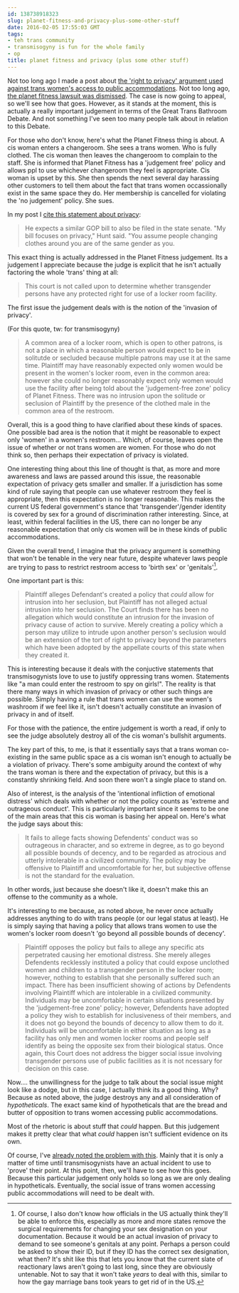 ```yaml
---
id: 138738918323
slug: planet-fitness-and-privacy-plus-some-other-stuff
date: 2016-02-05 17:55:03 GMT
tags:
- teh trans community
- transmisogyny is fun for the whole family
- op
title: planet fitness and privacy (plus some other stuff)
---
```

Not too long ago I made a post about [the 'right to privacy' argument used against trans women's access to public accommodations][privacy]. Not too long ago, [the planet fitness lawsuit was dismissed][dismiss]. The case is now going to appeal, so we'll see how that goes. However, as it stands at the moment, this is actually a really important judgement in terms of the Great Trans Bathroom Debate. And not something I've seen too many people talk about in relation to this Debate.

For those who don't know, here's what the Planet Fitness thing is about. A cis woman enters a changeroom. She sees a trans women. Who is fully clothed. The cis woman then leaves the changeroom to complain to the staff. She is informed that Planet Fitness has a 'judgement free' policy and allows ppl to use whichever changeroom they feel is appropriate. Cis woman is upset by this. She then spends the next several day harassing other customers to tell them about the fact that trans women occassionally exist in the same space they do. Her membership is cancelled for violating the 'no judgement' policy. She sues.

In my post I [cite this statement about privacy][statement]: 

> He expects a similar GOP bill to also be filed in the state senate. "My bill focuses on privacy," Hunt said. "You assume people changing clothes around you are of the same gender as you.

This exact thing is actually addressed in the Planet Fitness judgement. Its a judgement I appreciate because the judge is explicit that he isn't actually factoring the whole 'trans' thing at all: 

> This court is not called upon to determine whether transgender persons have any protected right for use of a locker room facility.

The first issue the judgement deals with is the notion of the 'invasion of privacy'. 

(For this quote, tw: for transmisogyny)

> A common area of a locker room, which is open to other patrons, is not a place in which a reasonable person would expect to be in solitutde or secluded because multiple patrons may use it at the same time. Plaintiff may have reasonably expected only women would be present in the women's locker room, even in the common area: however she could no longer reasonably expect only women would use the facility after being told about the 'judgement-free zone' policy of Planet Fitness. There was no intrusion upon the solitude or seclusion of Plaintiff by the presence of the clothed male in the common area of the restroom.

Overall, this is a good thing to have clarified about these kinds of spaces. One possible bad area is the notion that it might be reasonable to expect only 'women' in a women's restroom... Which, of course, leaves open the issue of whether or not trans women are women. For those who do not think so, then perhaps their expectation of privacy is violated.

One interesting thing about this line of thought is that, as more and more awareness and laws are passed around this issue, the reasonable expectation of privacy gets smaller and smaller. If a jurisdiction has some kind of rule saying that people can use whatever restroom they feel is appropriate, then this expectation is no longer reasonable. This makes the current US federal government's stance that 'transgender'/gender identity is covered by sex for a ground of discrimination rather interesting. Since, at least, within federal facilities in the US, there can no longer be any reasonable expectation that only cis women will be in these kinds of public accommodations.

Given the overall trend, I imagine that the privacy argument is something that won't be tenable in the very near future, despite whatever laws people are trying to pass to restrict restroom access to 'birth sex' or 'genitals'[^sex].

One important part is this:

> Plaintiff alleges Defendant's created a policy that *could* allow for intrusion into her seclusion, but Plaintiff has not alleged actual intrusion into her seclusion. The Court finds there has been no allegation which would constitute an intrusion for the invasion of privacy cause of action to survive. Merely creating a policy which a person may utilize to intrude upon another person's seclusion would be an extension of the tort of right to privacy beyond the parameters which have been adopted by the appellate courts of this state when they created it.

This is interesting because it deals with the conjuctive statements that transmisogynists love to  use to justify oppressing trans women. Statements like "a man could enter the restroom to spy on girls!". The reality is that there many ways in which invasion of privacy or other such things are possible. Simply having a rule that trans women can use the women's washroom if we feel like it, isn't doesn't actually constitute an invasion of privacy in and of itself.

For those with the patience, the entire judgement is worth a read, if only to see the judge absolutely destroy all of the cis woman's bullshit arguments.

The key part of this, to me, is that it essentially says that a trans woman co-existing in the same public space as a cis woman isn't enough to actually be a violation of privacy. There's some ambiguity around the context of why the trans woman is there and the expectation of privacy, but this is a constantly shrinking field. And soon there won't a single place to stand on.

Also of interest, is the analysis of the 'intentional infliction of emotional distress' which deals with whether or not the policy counts as 'extreme and outrageous conduct'. This is particularly important since it seems to be one of the main areas that this cis woman is basing her appeal on. Here's what the judge says about this:

> It fails to allege facts showing Defendents' conduct was so outrageous in character, and so extreme in degree, as to go beyond all possible bounds of decency, and to be regarded as atrocious and utterly intolerable in a civilized community. The policy may be offensive to Plaintiff and uncomfortable for her, but subjective offense is not the standard for the evaluation.

In other words, just because she doesn't like it, doesn't make this an offense to the community as a whole. 

It's interesting to me because, as noted above, he never once actually addresses anything to do with trans people (or our legal status at least). He is simply saying that having a policy that allows trans women to use the women's locker room doesn't 'go beyond all possible bounds of decency'. 

> Plaintiff opposes the policy but fails to allege any specific ats perpetrated causing her emotional distress. She merely alleges Defendents recklessly instituted a policy that could expose unclothed women and children to a transgender person in the locker room; however, nothing to establish that she personally suffered such an impact. There has been insufficient showing of actions by Defendents involving Plaintiff which are intolerable in a civilized community. Individuals may be uncomfortable in certain situations presented by the 'judgement-free zone' policy; however, Defendents have adopted a policy they wish to establish for inclusiveness of their members, and it does not go beyond the bounds of decency to allow them to do it. Individuals will be uncomfortable in either situation as long as a facility has only men and women locker rooms and people self identify as being the opposite sex from their biological status. Once again, this Court does not address the bigger social issue involving transgender persons use of public facilities as it is not ncessary for decision on this case.

Now.... the unwillingness for the judge to talk about the social issue might look like a dodge, but in this case, I actually think its a good thing. Why? Because as noted above, the judge destroys any and all consideration of *hypotheticals*. The exact same kind of hypotheticals that are the bread and butter of opposition to trans women accessing public accommodations.

Most of the rhetoric is about stuff that *could* happen. But this judgement makes it pretty clear that what *could* happen isn't sufficient evidence on its own. 

Of course, I've [already noted the problem with this][problem]. Mainly that it is only a matter of time until transmisogynists have an actual incident to use to 'prove' their point. At this point, then, we'll have to see how this goes. Because this particular judgement only holds so long as we are only dealing in hypotheticals. Eventually, the social issue of trans women accessing public accommodations will need to be dealt with. 


[^sex]: Of course, I also don't know how officials in the US actually think they'll be able to enforce this, especially as more and more states remove the surgical requirements for changing your sex designation on your documentation. Because it would be an actual invasion of privacy to demand to see someone's genitals at any point. Perhaps a person could be asked to show their ID, but if they ID has the correct sex designation, what then? It's shit like this that lets you know that the current slate of reactionary laws aren't going to last long, since they are obviously untenable. Not to say that it won't take *years* to deal with this, similar to how the gay marriage bans took years to get rid of in the US.

[privacy]: http://syx.pw/22PJKSK
[dismiss]: http://syx.pw/1X829pC
[statement]: http://syx.pw/1PiTjPZ
[problem]: http://syx.pw/1R9ze47
